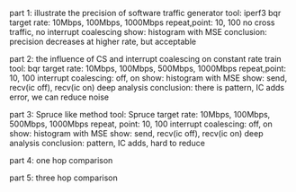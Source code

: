 part 1: illustrate the precision of software traffic generator
tool: iperf3 bqr
target rate: 10Mbps, 100Mbps, 1000Mbps
repeat,point: 10, 100
no cross traffic, no interrupt coalescing
show: histogram with MSE
conclusion: precision decreases at higher rate, but acceptable

part 2: the influence of CS and interrupt coalescing on constant rate train
tool: bqr
target rate: 10Mbps, 100Mbps, 500Mbps, 1000Mbps
repeat,point: 10, 100
interrupt coalescing: off, on
show: histogram with MSE
show: send, recv(ic off), recv(ic on)
deep analysis
conclusion: there is pattern, IC adds error, we can reduce noise

part 3: Spruce like method
tool: Spruce
target rate: 10Mbps, 100Mbps, 500Mbps, 1000Mbps
repeat, point: 10, 100
interrupt coalescing: off, on
show: histogram with MSE
show: send, recv(ic off), recv(ic on)
deep analysis
conclusion: pattern, IC adds, hard to reduce

part 4: one hop comparison

part 5: three hop comparison